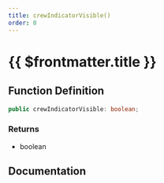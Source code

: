 ```yaml
---
title: crewIndicatorVisible()
order: 0
---
```


# {{ $frontmatter.title }}

<!--@include: ./crewIndicatorVisible_partial_header.md-->

## Function Definition

```ts
public crewIndicatorVisible: boolean;
```

### Returns

* boolean

## Documentation

<!--@include: ./crewIndicatorVisible_partial_footer.md-->
